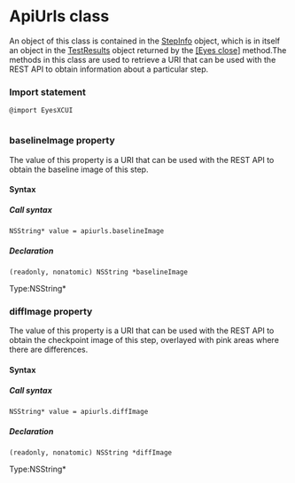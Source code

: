# ApiUrls class
An object of this class is contained in the [StepInfo](./stepinfo) object, which is in itself an object in the [TestResults](./testresults) object returned by the [\[Eyes close\]](../classes-gen/class_eyes/method-eyes-close-xcui-objectivec.html) method.The methods in this class are used to retrieve a URI that can be used with the REST API to obtain information about a particular step.
 
 ### Import statement 
``` 
@import EyesXCUI
 
 ``` 


 
 ### baselineImage property
The value of this property is a URI that can be used with the REST API to obtain the baseline image of this step.

#### Syntax 
 ##### Call syntax 
 ``` 
NSString* value = apiurls.baselineImage
 ``` 
 
 ##### Declaration 
 ``` 
 (readonly, nonatomic) NSString *baselineImage 
 ``` 
 
 Type:NSString\* 
 ### diffImage property
The value of this property is a URI that can be used with the REST API to obtain the checkpoint image of this step, overlayed with pink areas where there are differences.

#### Syntax 
 ##### Call syntax 
 ``` 
NSString* value = apiurls.diffImage
 ``` 
 
 ##### Declaration 
 ``` 
 (readonly, nonatomic) NSString *diffImage 
 ``` 
 
 Type:NSString\*